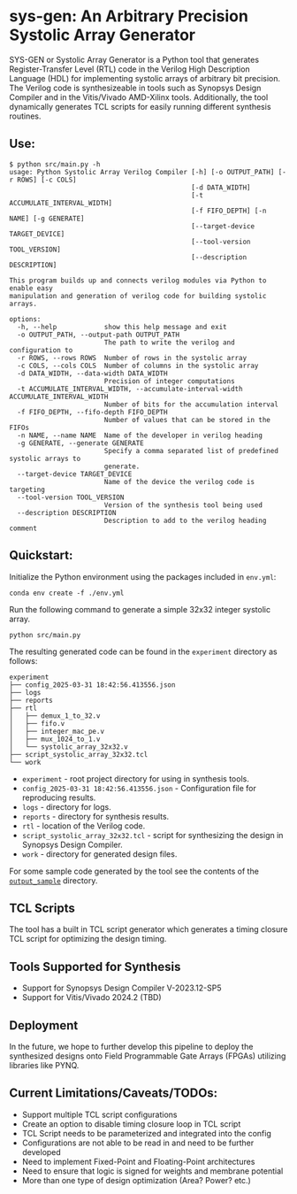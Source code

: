 # sys-gen: An Arbitrary Precision Systolic Array Generator

SYS-GEN or Systolic Array Generator is a Python tool that generates Register-Transfer Level (RTL) code in the Verilog High Description Language (HDL) for implementing systolic arrays of arbitrary bit precision. The Verilog code is synthesizeable in tools such as Synopsys Design Compiler and in the Vitis/Vivado AMD-Xilinx tools. Additionally, the tool dynamically generates TCL scripts for easily running different synthesis routines.

## Use:

```
$ python src/main.py -h
usage: Python Systolic Array Verilog Compiler [-h] [-o OUTPUT_PATH] [-r ROWS] [-c COLS]
                                              [-d DATA_WIDTH]
                                              [-t ACCUMULATE_INTERVAL_WIDTH]
                                              [-f FIFO_DEPTH] [-n NAME] [-g GENERATE]
                                              [--target-device TARGET_DEVICE]
                                              [--tool-version TOOL_VERSION]
                                              [--description DESCRIPTION]

This program builds up and connects verilog modules via Python to enable easy
manipulation and generation of verilog code for building systolic arrays.

options:
  -h, --help            show this help message and exit
  -o OUTPUT_PATH, --output-path OUTPUT_PATH
                        The path to write the verilog and configuration to
  -r ROWS, --rows ROWS  Number of rows in the systolic array
  -c COLS, --cols COLS  Number of columns in the systolic array
  -d DATA_WIDTH, --data-width DATA_WIDTH
                        Precision of integer computations
  -t ACCUMULATE_INTERVAL_WIDTH, --accumulate-interval-width ACCUMULATE_INTERVAL_WIDTH
                        Number of bits for the accumulation interval
  -f FIFO_DEPTH, --fifo-depth FIFO_DEPTH
                        Number of values that can be stored in the FIFOs
  -n NAME, --name NAME  Name of the developer in verilog heading
  -g GENERATE, --generate GENERATE
                        Specify a comma separated list of predefined systolic arrays to
                        generate.
  --target-device TARGET_DEVICE
                        Name of the device the verilog code is targeting
  --tool-version TOOL_VERSION
                        Version of the synthesis tool being used
  --description DESCRIPTION
                        Description to add to the verilog heading comment
```

## Quickstart:

Initialize the Python environment using the packages included in `env.yml`:

```
conda env create -f ./env.yml
```

Run the following command to generate a simple 32x32 integer systolic array.

```
python src/main.py
```

The resulting generated code can be found in the `experiment` directory as follows:

```
experiment
├── config_2025-03-31 18:42:56.413556.json
├── logs
├── reports
├── rtl
│   ├── demux_1_to_32.v
│   ├── fifo.v
│   ├── integer_mac_pe.v
│   ├── mux_1024_to_1.v
│   └── systolic_array_32x32.v
├── script_systolic_array_32x32.tcl
└── work
```

- `experiment` - root project directory for using in synthesis tools.
- `config_2025-03-31 18:42:56.413556.json` - Configuration file for reproducing results.
- `logs` - directory for logs.
- `reports` - directory for synthesis results.
- `rtl` - location of the Verilog code.
- `script_systolic_array_32x32.tcl` - script for synthesizing the design in Synopsys Design Compiler.
- `work` - directory for generated design files.

For some sample code generated by the tool see the contents of the [`output_sample`](output_sample/) directory.

## TCL Scripts

The tool has a built in TCL script generator which generates a timing closure TCL script for optimizing the design timing.

## Tools Supported for Synthesis

- Support for Synopsys Design Compiler V-2023.12-SP5
- Support for Vitis/Vivado 2024.2 (TBD)

## Deployment

In the future, we hope to further develop this pipeline to deploy the synthesized designs onto Field Programmable Gate Arrays (FPGAs) utilizing libraries like PYNQ.

## Current Limitations/Caveats/TODOs:

- Support multiple TCL script configurations
- Create an option to disable timing closure loop in TCL script
- TCL Script needs to be parameterized and integrated into the config
- Configurations are not able to be read in and need to be further developed
- Need to implement Fixed-Point and Floating-Point architectures
- Need to ensure that logic is signed for weights and membrane potential
- More than one type of design optimization (Area? Power? etc.)
